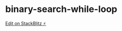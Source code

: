 # binary-search-while-loop

[Edit on StackBlitz ⚡️](https://stackblitz.com/edit/binary-search-while-loop)